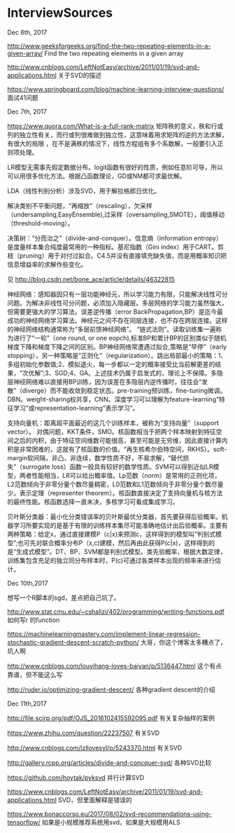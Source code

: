 # InterviewSources

Dec 6th, 2017

 http://www.geeksforgeeks.org/find-the-two-repeating-elements-in-a-given-array/ Find the two repeating elements in a given array

http://www.cnblogs.com/LeftNotEasy/archive/2011/01/19/svd-and-applications.html  关于SVD的描述

https://www.springboard.com/blog/machine-learning-interview-questions/ 面试41问题

Dec 7th, 2017

https://www.quora.com/What-is-a-full-rank-matrix  矩阵秩的意义，秩和行或列的独立性有关，而行或列很难做到独立性，这意味着用求矩阵的逆的方法求解，有很大的局限
，在不是满秩的情况下，线性方程组有多个系数解，一般要引入正则项处理。

LR模型无需事先假定数据分布。logit函数有很好的性质，例如任意阶可导，所以可以用很多优化方法。根据凸函数理论，GD或NM都可求最优解。

LDA（线性判别分析）涉及SVD，用于解拉格郎日优化。

解决类别不平衡问题，“再缩放”（rescaling），欠采样（undersampling,EasyEnsemble),过采样（oversampling,SMOTE），阈值移动（threshold-moving）。

决策树：“分而治之”（divide-and-conquer）。信息熵（information entropy）是度量样本集合纯度最常用的一种指标。基尼指数（Gini index）用于CART。剪枝（pruning）用于对付过拟合。C4.5并没有直接填充缺失值，而是用概率知识把信息增益率的求解作些变化。

见 http://blog.csdn.net/bone_ace/article/details/46322815

神经网络：感知器因只有一层功能神经元，所以学习能力有限，只能解决线性可分问题。为解决非线性可分问题，必须加入隐藏层。多层网络的学习能力虽然强大，但需要更强大的学习算法。误差逆传播（error BackPropagation,BP）是迄今最成功的神经网络学习算法。神经元之间不存在同层连接，也不存在跨层连接。这样的神经网络结构通常称为“多层前馈神经网络”。 “链式法则”。读取训练集一遍称为进行了“一轮”（one round, or one eopch),标准BP和累计BP的区别类似于随机梯度下降和梯度下降之间的区别。BP神经网络常遭遇过拟合,策略是“早停”（early stopping），另一种策略是“正则化”（regularization）。跳出局部最小的策略：1、多组初始化参数值;2、模拟退火，每一步都以一定的概率接受比当前解更差的结果，“次优解”;3、SGD;4、GA。上述技术仍属于启发式的，理论上不保障。多隐层神经网络难以直接用BP训练，因为误差在多隐层内逆传播时，往往会“发散”（diverge）而不能收敛到稳定状态。pre-training预训练，fine-tuning微调。DBN。weight-sharing权共享，CNN。深度学习可以理解为feature-learning“特征学习”或representation-learning“表示学习”。

支持向量机：距离超平面最近的这几个训练样本，被称为“支持向量”（support vector）。 对偶问题，KKT条件，SMO。核函数相当于把两个样本映射到特征空间之后的内积，由于特征空间维数可能很高，甚至可能是无穷维，因此直接计算内积是非常困难的，这就有了核函数的价值。“再生核希尔伯特空间，RKHS）。soft-margin软间隔，非凸、非连续，数学性质不好，不易求解，“替代损失”（surrogate loss）函数一般具有较好的数学性质。SVM可以得到近似LR模型，两者性能相当，LR可以给出概率值。Lp范数（norm）是常用的正则化项，L2范数倾向于非零分量个数尽量稠密，L0范数和L1范数倾向于非零分量个数尽量少。表示定理（representer theorem）。核函数直接决定了支持向量机与核方法的最终性能。核函数选择一直未决，多核学习可看成集成学习。
 
贝叶斯分类器：最小化分类错误率的贝叶斯最优分类器，首先要获得后验概率。机器学习所要实现的是基于有限的训练样本集尽可能准确地估计出后验概率。主要有两种策略：给定x，通过直接建模P（c|x)来预测c，这样得到的模型叫“判别式模型”;也可先对联合概率分布P（x,c)建模，然后再由此获得P(c|x)，这样得到的是“生成式模型”。DT、BP、SVM都是判别式模型。类先验概率，根据大数定律，训练集包含充足的独立同分布样本时，P(c)可通过各类样本出现的频率来进行估计。

Dec 10th,2017

想写一个R脚本的sgd，差点把自己坑了。

http://www.stat.cmu.edu/~cshalizi/402/programming/writing-functions.pdf 如何写r 的function

https://machinelearningmastery.com/implement-linear-regression-stochastic-gradient-descent-scratch-python/ 大哥，你这个博客太多糟点了，坑人啊

http://www.cnblogs.com/louyihang-loves-baiyan/p/5136447.html 这个有点靠谱，但不能这么写

http://ruder.io/optimizing-gradient-descent/ 各种gradient descent的介绍

Dec 11th,2017

http://file.scirp.org/pdf/OJS_2016102415592095.pdf 有关复杂抽样的案例

https://www.zhihu.com/question/22237507 有关SVD

http://www.cnblogs.com/lzllovesyl/p/5243370.html 有关SVD

http://gallery.rcpp.org/articles/divide-and-concquer-svd/ 各种SVD比较

https://github.com/hoytak/pyksvd 并行计算SVD

https://www.cnblogs.com/LeftNotEasy/archive/2011/01/19/svd-and-applications.html SVD，但里面解释是错误的

https://www.bonaccorso.eu/2017/08/02/svd-recommendations-using-tensorflow/ 如果是小规模推荐系统用svd，如果是大规模用ALS 
